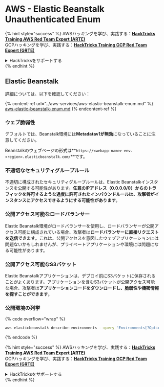 # AWS - Elastic Beanstalk Unauthenticated Enum

{% hint style="success" %}
AWSハッキングを学び、実践する：<img src="../../../.gitbook/assets/image (1).png" alt="" data-size="line">[**HackTricks Training AWS Red Team Expert (ARTE)**](https://training.hacktricks.xyz/courses/arte)<img src="../../../.gitbook/assets/image (1).png" alt="" data-size="line">\
GCPハッキングを学び、実践する：<img src="../../../.gitbook/assets/image (2).png" alt="" data-size="line">[**HackTricks Training GCP Red Team Expert (GRTE)**<img src="../../../.gitbook/assets/image (2).png" alt="" data-size="line">](https://training.hacktricks.xyz/courses/grte)

<details>

<summary>HackTricksをサポートする</summary>

* [**サブスクリプションプラン**](https://github.com/sponsors/carlospolop)を確認してください！
* **💬 [**Discordグループ**](https://discord.gg/hRep4RUj7f)または[**テレグラムグループ**](https://t.me/peass)に参加するか、**Twitter** 🐦 [**@hacktricks\_live**](https://twitter.com/hacktricks\_live)**をフォローしてください。**
* **ハッキングのトリックを共有するには、[**HackTricks**](https://github.com/carlospolop/hacktricks)および[**HackTricks Cloud**](https://github.com/carlospolop/hacktricks-cloud)のGitHubリポジトリにPRを提出してください。**

</details>
{% endhint %}

## Elastic Beanstalk

詳細については、以下を確認してください：

{% content-ref url="../aws-services/aws-elastic-beanstalk-enum.md" %}
[aws-elastic-beanstalk-enum.md](../aws-services/aws-elastic-beanstalk-enum.md)
{% endcontent-ref %}

### ウェブ脆弱性

デフォルトでは、Beanstalk環境には**Metadatav1が無効**になっていることに注意してください。

Beanstalkのウェブページの形式は**`https://<webapp-name>-env.<region>.elasticbeanstalk.com/`**です。

### 不適切なセキュリティグループルール

不適切に構成されたセキュリティグループルールは、Elastic Beanstalkインスタンスを公開する可能性があります。**任意のIPアドレス（0.0.0.0/0）からのトラフィックを許可するような過度に許可されたインバウンドルールは、攻撃者がインスタンスにアクセスできるようにする可能性があります**。

### 公開アクセス可能なロードバランサー

Elastic Beanstalk環境がロードバランサーを使用し、ロードバランサーが公開アクセス可能に構成されている場合、攻撃者は**ロードバランサーに直接リクエストを送信できます**。これは、公開アクセスを意図したウェブアプリケーションには問題ないかもしれませんが、プライベートアプリケーションや環境には問題になる可能性があります。

### 公開アクセス可能なS3バケット

Elastic Beanstalkアプリケーションは、デプロイ前にS3バケットに保存されることがよくあります。アプリケーションを含むS3バケットが公開アクセス可能な場合、攻撃者は**アプリケーションコードをダウンロードし、脆弱性や機密情報を探すことができます**。

### 公開環境の列挙

{% code overflow="wrap" %}
```bash
aws elasticbeanstalk describe-environments --query 'Environments[?OptionSettings[?OptionName==`aws:elbv2:listener:80:defaultProcess` && contains(OptionValue, `redirect`)]].{EnvironmentName:EnvironmentName, ApplicationName:ApplicationName, Status:Status}' --output table
```
{% endcode %}

{% hint style="success" %}
AWSハッキングを学び、実践する：<img src="../../../.gitbook/assets/image (1).png" alt="" data-size="line">[**HackTricks Training AWS Red Team Expert (ARTE)**](https://training.hacktricks.xyz/courses/arte)<img src="../../../.gitbook/assets/image (1).png" alt="" data-size="line">\
GCPハッキングを学び、実践する：<img src="../../../.gitbook/assets/image (2).png" alt="" data-size="line">[**HackTricks Training GCP Red Team Expert (GRTE)**<img src="../../../.gitbook/assets/image (2).png" alt="" data-size="line">](https://training.hacktricks.xyz/courses/grte)

<details>

<summary>HackTricksをサポートする</summary>

* [**サブスクリプションプラン**](https://github.com/sponsors/carlospolop)を確認してください！
* **💬 [**Discordグループ**](https://discord.gg/hRep4RUj7f)または[**Telegramグループ**](https://t.me/peass)に参加するか、**Twitter** 🐦 [**@hacktricks\_live**](https://twitter.com/hacktricks\_live)**をフォローしてください。**
* **ハッキングのトリックを共有するには、[**HackTricks**](https://github.com/carlospolop/hacktricks)および[**HackTricks Cloud**](https://github.com/carlospolop/hacktricks-cloud)のGitHubリポジトリにPRを提出してください。**

</details>
{% endhint %}
